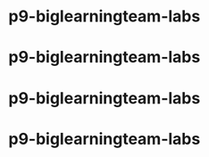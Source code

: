 # p9-biglearningteam-labs
# p9-biglearningteam-labs
# p9-biglearningteam-labs
# p9-biglearningteam-labs
